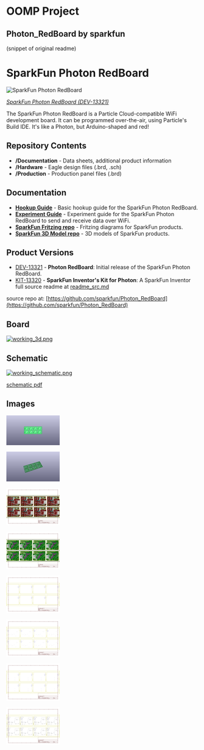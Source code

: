 # OOMP Project  
## Photon_RedBoard  by sparkfun  
  
(snippet of original readme)  
  
SparkFun Photon RedBoard  
========================================  
  
![SparkFun Photon RedBoard](https://cdn.sparkfun.com//assets/parts/1/0/6/0/9/13321-01.jpg)  
  
[*SparkFun Photon RedBoard (DEV-13321)*](https://www.sparkfun.com/products/13321)  
  
The SparkFun Photon RedBoard is a Particle Cloud-compatible WiFi development board. It can be programmed over-the-air, using Particle's Build IDE. It's like a Photon, but Arduino-shaped and red!  
  
Repository Contents  
-------------------  
  
* **/Documentation** - Data sheets, additional product information  
* **/Hardware** - Eagle design files (.brd, .sch)  
* **/Production** - Production panel files (.brd)  
  
Documentation  
--------------  
* **[Hookup Guide](https://learn.sparkfun.com/tutorials/photon-redboard-hookup-guide)** - Basic hookup guide for the SparkFun Photon RedBoard.  
* **[Experiment Guide](https://learn.sparkfun.com/tutorials/photon-redboard-hookup-guide)** - Experiment guide for the SparkFun Photon RedBoard to send and receive data over WiFi.  
* **[SparkFun Fritzing repo](https://github.com/sparkfun/Fritzing_Parts)** - Fritzing diagrams for SparkFun products.  
* **[SparkFun 3D Model repo](https://github.com/sparkfun/3D_Models)** - 3D models of SparkFun products.   
  
Product Versions  
----------------  
* [DEV-13321](https://www.sparkfun.com/products/13321) - **Photon RedBoard**: Initial release of the SparkFun Photon RedBoard.  
* [KIT-13320](https://www.sparkfun.com/products/13320) - **SparkFun Inventor's Kit for Photon**: A SparkFun Inventor  
  full source readme at [readme_src.md](readme_src.md)  
  
source repo at: [https://github.com/sparkfun/Photon_RedBoard](https://github.com/sparkfun/Photon_RedBoard)  
## Board  
  
[![working_3d.png](working_3d_600.png)](working_3d.png)  
## Schematic  
  
[![working_schematic.png](working_schematic_600.png)](working_schematic.png)  
  
[schematic pdf](working_schematic.pdf)  
## Images  
  
[![working_3D_bottom.png](working_3D_bottom_140.png)](working_3D_bottom.png)  
  
[![working_3D_top.png](working_3D_top_140.png)](working_3D_top.png)  
  
[![working_assembly_page_01.png](working_assembly_page_01_140.png)](working_assembly_page_01.png)  
  
[![working_assembly_page_02.png](working_assembly_page_02_140.png)](working_assembly_page_02.png)  
  
[![working_assembly_page_03.png](working_assembly_page_03_140.png)](working_assembly_page_03.png)  
  
[![working_assembly_page_04.png](working_assembly_page_04_140.png)](working_assembly_page_04.png)  
  
[![working_assembly_page_05.png](working_assembly_page_05_140.png)](working_assembly_page_05.png)  
  
[![working_assembly_page_06.png](working_assembly_page_06_140.png)](working_assembly_page_06.png)  
